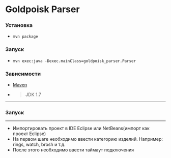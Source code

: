 ﻿# Goldpoisk Parser

### Установка
* `mvn package`

### Запуск
* `mvn exec:java -Dexec.mainClass=goldpoisk_parser.Parser`

### Зависимости
* [Maven](http://maven.apache.org/index.html)
* > JDK 1.7

---
### Запуск
---
* Импортировать проект в IDE Eclipse или NetBeans(импорт как проект  Eclipse)
* На первом шаге необходимо ввести категорию изделий. Например: rings, watch, brosh и т.д. 
* После этого необходимо ввести таймаут подключения
